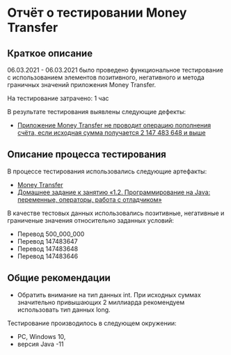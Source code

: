 # Отчёт о тестировании Money Transfer

## Краткое описание

06.03.2021 - 06.03.2021 было проведено функциональное тестирование с использованием элементов позитивного, негативного и метода граничных значений  приложения Money Transfer.

На тестирование затрачено: 1 час

В результате тестирования выявлены следующие дефекты:
* [Приложение Money Transfer не проводит операцию пополнения счёта, если исходная сумма получается 2 147 483 648 и выше](https://github.com/Kirill-51/MoneyTransfer/issues/1#issue-823583377)

## Описание процесса тестирования

В процессе тестирования использовались следующие артефакты:
* [Money Transfer](https://github.com/Kirill-51/MoneyTransfer/blob/master/src/Main.java)
* [Домашнее задание к занятию «1.2. Программирование на Java: переменные, операторы, работа с отладчиком»](https://github.com/netology-code/javaqa-homeworks/tree/master/programming)



В качестве тестовых данных использовались  позитивные, негативные и граниченые значения относительно заданных условий:
* Перевод 500_000_000    
* Перевод 147483647    
* Перевод 147483648    
* Перевод 147483646    

## Общие рекомендации
* Обратить внимание на тип данных int. При исходных суммах значительно привышающих 2 миллиарда рекомендуем использовать тип данных long.


Тестирование производилось в следующем окружении:
* PC, Windows 10,
* версия Java -11

